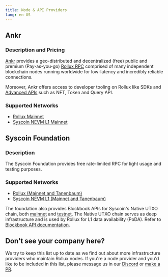 ```yaml
---
title: Node & API Providers
lang: en-US
---
```


## Ankr

### Description and Pricing

[Ankr](https://www.ankr.com/) provides a geo-distributed and decentralized (free) public and premium (Pay-as-you-go) [Rollux RPC](https://www.ankr.com/rpc/rollux) comprised of many independent blockchain nodes running worldwide for low-latency and incredibly reliable connections. 

Moreover, Ankr offers access to developer tooling on Rollux like SDKs and [Advanced APIs](https://www.ankr.com/advanced-api/) such as NFT, Token and Query API. 

### Supported Networks

- [Rollux Mainnet](https://www.ankr.com/rpc/rollux)
- [Syscoin NEVM L1 Mainnet](https://www.ankr.com/rpc/syscoin)


## Syscoin Foundation

### Description

The Syscoin Foundation provides free rate-limited RPC for light usage and testing purposes.

### Supported Networks

- [Rollux (Mainnet and Tanenbaum)](https://docs.syscoin.org/docs/guides/rollux/metamask#rollux-testnet-details)
- [Syscoin NEVM L1 (Mainnet and Tanenbaum)](https://docs.syscoin.org/docs/guides/nevm/metamask#manual-setup-to-connect-to-syscoin-network)

The foundation also provides Blockbook APIs for Syscoin's Native UTXO chain, both [mainnet](https://blockbook.elint.services) and [testnet](https://blockbook-dev.elint.services). The Native UTXO chain serves as deep infrastructure and is used by Rollux for L1 data availability (PoDA). Refer to [Blockbook API documentation](https://github.com/syscoin/blockbook/blob/master/docs/api.md).

<!---
## GetBlock

[GetBlock developer](https://getblock.io/en/nodes/optimism/) tools and valuable insights guarantee a simple and reliable API access to multiple blockchains.


### Supported Networks
-->

## Don't see your company here?

We try to keep this list up to date as we find out about more infrastructure providers who maintain Rollux nodes.
If you're a node provider and you'd like to be included in this list, please message us in our [Discord](https://discord.gg/rollux) or [make a PR](https://github.com/syscoin/community-hub/pulls). 
